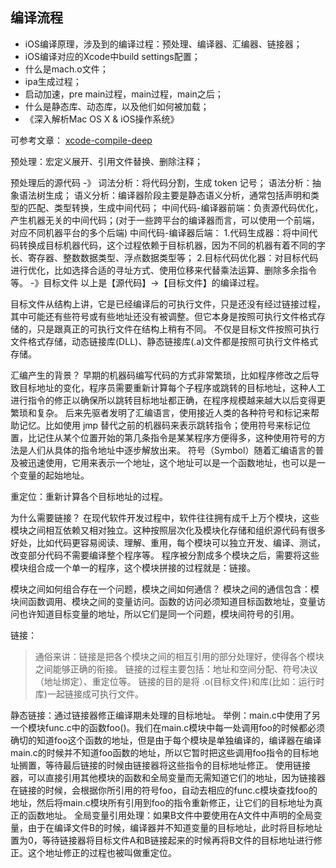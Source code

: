 ## 编译流程
- iOS编译原理，涉及到的编译过程：预处理、编译器、汇编器、链接器；
- iOS编译对应的Xcode中build settings配置；
- 什么是mach.o文件；
- ipa生成过程；
- 启动加速，pre main过程，main过程，main之后；
- 什么是静态库、动态库，以及他们如何被加载；
- 《深入解析Mac OS X & iOS操作系统》

可参考文章：
[xcode-compile-deep](https://github.com/LeoMobileDeveloper/Blogs/blob/master/Compiler/xcode-compile-deep.md)

预处理：宏定义展开、引用文件替换、删除注释；

预处理后的源代码 -》
词法分析：将代码分割，生成 token 记号；
语法分析：抽象语法树生成；
语义分析：编译器阶段主要是静态语义分析，通常包括声明和类型的匹配、类型转换，生成中间代码；
中间代码-编译器前端：负责源代码优化，产生机器无关的中间代码；(对于一些跨平台的编译器而言，可以使用一个前端，对应不同机器平台的多个后端)
中间代码-编译器后端：
    1.代码生成器：将中间代码转换成目标机器代码，这个过程依赖于目标机器，因为不同的机器有着不同的字长、寄存器、整数数据类型、浮点数据类型等；
    2.目标代码优化器：对目标代码进行优化，比如选择合适的寻址方式、使用位移来代替乘法运算、删除多余指令等。
-》目标文件
以上是【源代码】->【目标文件】的编译过程。

目标文件从结构上讲，它是已经编译后的可执行文件，只是还没有经过链接过程，其中可能还有些符号或有些地址还没有被调整。但它本身是按照可执行文件格式存储的，只是跟真正的可执行文件在结构上稍有不同。
不仅是目标文件按照可执行文件格式存储，动态链接库(DLL)、静态链接库(.a)文件都是按照可执行文件格式存储。

汇编产生的背景？
    早期的机器码编写代码的方式非常繁琐，比如程序修改之后导致目标地址的变化，程序员需要重新计算每个子程序或跳转的目标地址，这种人工进行指令的修正以确保所以跳转目标地址都正确，在程序规模越来越大以后变得更繁琐和复杂。
    后来先驱者发明了汇编语言，使用接近人类的各种符号和标记来帮助记忆。比如使用 jmp 替代之前的机器码来表示跳转指令；使用符号来标记位置，比记住从某个位置开始的第几条指令是某某程序方便得多，这种使用符号的方法是人们从具体的指令地址中逐步解放出来。
    符号（Symbol）随着汇编语言的普及被迅速使用，它用来表示一个地址，这个地址可以是一个函数地址，也可以是一个变量的起始地址。

重定位：重新计算各个目标地址的过程。

为什么需要链接？
    在现代软件开发过程中，软件往往拥有成千上万个模块，这些模块之间相互依赖又相对独立。这种按照层次化及模块化存储和组织源代码有很多好处，比如代码更容易阅读、理解、重用，每个模块可以独立开发、编译、测试，改变部分代码不需要编译整个程序等。
    程序被分割成多个模块之后，需要将这些模块组合成一个单一的程序，这个模块拼接的过程就是：链接。

模块之间如何组合存在一个问题，模块之间如何通信？
    模块之间的通信包含：模块间函数调用、模块之间的变量访问。函数的访问必须知道目标函数地址，变量访问也许知道目标变量的地址，所以它们是同一个问题，模块间符号的引用。
    
链接：
> 通俗来讲：链接是把各个模块之间的相互引用的部分处理好，使得各个模块之间能够正确的衔接。
> 链接的过程主要包括：地址和空间分配、符号决议（地址绑定）、重定位等。
> 链接的目的是将 .o(目标文件)和库(比如：运行时库)一起链接成可执行文件。

静态链接：通过链接器修正编译期未处理的目标地址。
举例：main.c中使用了另一个模块func.c中的函数foo()。我们在main.c模块中每一处调用foo的时候都必须确切的知道foo这个函数的地址，但是由于每个模块是单独编译的，编译器在编译main.c的时候并不知道foo函数的地址，所以它暂时把这些调用foo指令的目标地址搁置，等待最后链接的时候由链接器将这些指令的目标地址修正。
使用链接器，可以直接引用其他模块的函数和全局变量而无需知道它们的地址，因为链接器在链接的时候，会根据你所引用的符号foo，自动去相应的func.c模块查找foo的地址，然后将main.c模块所有引用到foo的指令重新修正，让它们的目标地址为真正的函数地址。
全局变量引用处理：如果B文件中要使用在A文件中声明的全局变量，由于在编译文件B的时候，编译器并不知道变量的目标地址，此时将目标地址置为0，等待链接器将目标文件A和B链接起来的时候再将B文件的目标地址进行修正。这个地址修正的过程也被叫做重定位。







